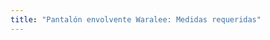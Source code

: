 ```yaml
---
title: "Pantalón envolvente Waralee: Medidas requeridas"
---
```


<DesignMeasurements design='waralee' />
